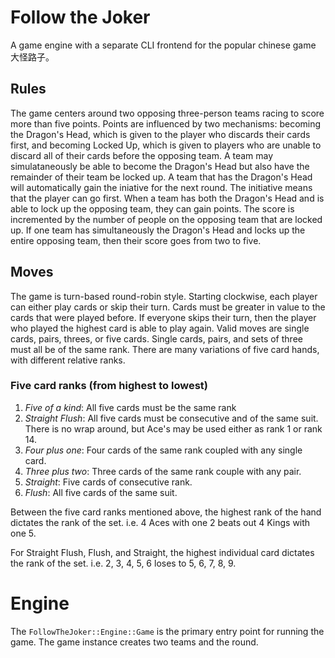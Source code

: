 # Follow the Joker

A game engine with a separate CLI frontend for the popular chinese game 大怪路子。

## Rules
The game centers around two opposing three-person teams racing to score more than five points.
Points are influenced by two mechanisms: becoming the Dragon's Head, which is given to the player who discards their cards first, and becoming Locked Up, which is given to players who are unable to discard all of their cards before the opposing team.
A team may simulataneously be able to become the Dragon's Head but also have the remainder of their team be locked up.
A team that has the Dragon's Head will automatically gain the iniative for the next round.
The initiative means that the player can go first.
When a team has both the Dragon's Head and is able to lock up the opposing team, they can gain points.
The score is incremented by the number of people on the opposing team that are locked up.
If one team has simultaneously the Dragon's Head and locks up the entire opposing team, then their score goes from two to five.

## Moves
The game is turn-based round-robin style.
Starting clockwise, each player can either play cards or skip their turn.
Cards must be greater in value to the cards that were played before.
If everyone skips their turn, then the player who played the highest card is able to play again.
Valid moves are single cards, pairs, threes, or five cards.
Single cards, pairs, and sets of three must all be of the same rank.
There are many variations of five card hands, with different relative ranks.

### Five card ranks (from highest to lowest)
1. _Five of a kind_: All five cards must be the same rank
2. _Straight Flush_: All five cards must be consecutive and of the same suit. There is no wrap around, but Ace's may be used either as rank 1 or rank 14.
3. _Four plus one_: Four cards of the same rank coupled with any single card.
4. _Three plus two_: Three cards of the same rank couple with any pair.
5. _Straight_: Five cards of consecutive rank.
6. _Flush_: All five cards of the same suit.

Between the five card ranks mentioned above, the highest rank of the hand dictates the rank of the set.
i.e. 4 Aces with one 2 beats out 4 Kings with one 5.

For Straight Flush, Flush, and Straight, the highest individual card dictates the rank of the set.
i.e. 2, 3, 4, 5, 6 loses to 5, 6, 7, 8, 9.

# Engine
The `FollowTheJoker::Engine::Game` is the primary entry point for running the game.
The game instance creates two teams and the round.

